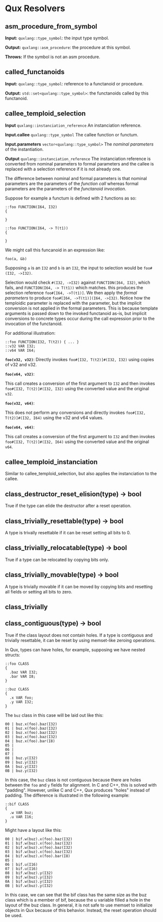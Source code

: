 # Qux Resolvers

## asm_procedure_from_symbol

**Input:** `quxlang::type_symbol`: the input type symbol.

**Output:** `quxlang::asm_procedure`: the procedure at this symbol.

**Throws:** If the symbol is not an asm procedure.

## called_functanoids

**Input:** `quxlang::type_symbol`: reference to a functanoid or procedure.

**Output:** `std::set<quxlang::type_symbol>`: the functanoids called by this functanoid.

## callee_temploid_selection

**Input** `quxlang::instanciation_reference` An instanciation reference.

**Input.callee** `quxlang::type_symbol` The callee function or functum.

**Input.parameters** `vector<quxlang::type_symbol>` The _nominal parameters_ of the instantiation.

**Output** `quxlang::instanciation_reference` The instanciation reference is converted from nominal parameters to formal
parameters and the callee is replaced with a selection reference if it is not already one.

The difference between nominal and formal parameters is that nominal parameters are the parameters of the _function
call_ whereas formal parameters are the parameters of the _functanoid invocation_.

Suppose for example a functum is defined with 2 functions as so:

```qux
::foo FUNCTION(I64, I32)
{

}

::foo FUNCTION(I64, -> T(t1))
{

}
```

We might call this funcanoid in an expression like:

```foo(a, &b)```

Supposing `a` is an `I32` and `b` is an `I32`, the input to selection would be `foo#(I32, ->I32)`.

Selection would check `#(I32, ->I32)` against `FUNCTION(I64, I32)`, which fails, and `FUNCTION(I64, -> T(t1))` which
matches. this produces the selection reference `foo#[I64, ->T(t1)]`. We then apply the _formal parameters_ to
produce `foo#[I64, ->T(t1)](I64, ->I32)`. Notice how the temploidic parameter is replaced with the parameter, but the
implicit conversion is not applied in the formal parameters. This is because template arguments is passed down to the
invoked functanoid as-is, but implicit conversions to concrete types occur during the call expression prior to the
invocation of the functanoid.

For additional illustration:

```qux
::foo FUNCTION(I32, T(t2)) { ... }
::v32 VAR I32;
::v64 VAR I64;
```

**`foo(v32, v32)`**:
Directly invokes `foo#[I32, T(t2)]#(I32, I32)` using copies of v32 and v32.

**`foo(v64, v32)`**:

This call creates a conversion of the first argument to `I32` and then invokes `foo#[I32, T(t2)]#(I32, I32)` using the
converted value and the original `v32`.

**`foo(v32, v64)`**:

This does not perform any conversions and directly invokes `foo#[I32, T(t2)]#(I32, I64)` using the v32 and v64 values.

**`foo(v64, v64)`**:

This call creates a conversion of the first argument to `I32` and then invokes `foo#[I32, T(t2)]#(I32, I64)` using the
converted value and the original `v64`.

## callee_temploid_instanciation

Similar to callee_temploid_selection, but also applies the instanciation to the callee.

## class_destructor_reset_elision(type) -> bool

True if the type can elide the destructor after a reset operation.

## class_trivially_resettable(type) -> bool

A type is trivally resettable if it can be reset setting all bits to 0.

## class_trivially_relocatable(type) -> bool

True if a type can be relocated by copying bits only.

## class_trivially_movable(type) -> bool

A type is trivially movable if it can be moved by copying bits and resetting all fields or setting all bits to zero.

## class_trivially

## class_contiguous(type) -> bool

True if the class layout does not contain holes. If a type is contiguous and trivially resettable, it can be reset by
using memset-like zeroing operations.

In Qux, types can have holes, for example, supposing we have nested structs:

```qux
::foo CLASS
{
  .baz VAR I32;
  .bar VAR I8;
}

::buz CLASS
{
  .x VAR foo;
  .y VAR I32;
}
```

The `buz` class in this case will be laid out like this:

```
00 | buz.x(foo).baz(I32)
01 | buz.x(foo).baz(I32)
02 | buz.x(foo).baz(I32)
03 | buz.x(foo).baz(I32)
04 | buz.x(foo).bar(I8)
05 |  
06 |  
07 |  
08 | buz.y(I32)
09 | buz.y(I32)
0A | buz.y(I32)
0B | buz.y(I32)
```

In this case, the `buz` class is not contiguous because there are holes between the `foo` and `y` fields for alignment.
In C and C++, this is solved with "padding". However, unlike C and C++, Qux produces "holes" instead of padding. The
difference is illustrated in the following example:

```qux
::bif CLASS
{
  .w VAR buz;
  .u VAR I16;
}
```

Might have a layout like this:

```
00 | bif.w(buz).x(foo).baz(I32)
01 | bif.w(buz).x(foo).baz(I32)
02 | bif.w(buz).x(foo).baz(I32)
03 | bif.w(buz).x(foo).baz(I32)
04 | bif.w(buz).x(foo).bar(I8)
05 |
06 | bif.u(I16)
07 | bif.u(I16)
08 | bif.w(buz).y(I32)
09 | bif.w(buz).y(I32)
0A | bif.w(buz).y(I32)
0B | bif.w(buz).y(I32)
```

In this case, we can see that the bif class has the same size as the buz class which is a member of bif, because the u
variable filled a hole in the layout of the buz class. In general, it is not safe to use memset to initialize objects in
Qux because of this behavior. Instead, the reset operation should be used.

    